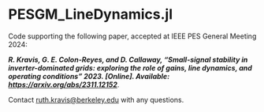 # PESGM_LineDynamics.jl

Code supporting the following paper, accepted at IEEE PES General Meeting 2024:

***R. Kravis, G. E. Colon-Reyes, and D. Callaway,
“Small-signal stability in inverter-dominated grids: exploring the role of gains, line dynamics, and operating conditions” 2023. [Online]. Available: https://arxiv.org/abs/2311.12152***. 

Contact <ruth.kravis@berkeley.edu> with any questions. 
